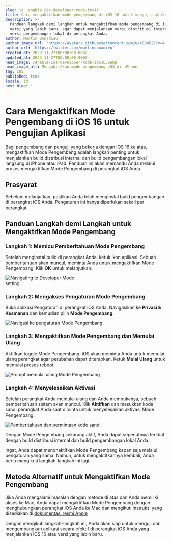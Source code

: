 ```yaml
---
slug: id__enable-ios-developer-mode-ios16
title: Cara mengaktifkan mode pengembang di iOS 16 untuk menguji aplikasi
description: >-
  Panduan langkah demi langkah untuk mengaktifkan mode pengembang di iOS 16 dan
  versi yang lebih baru, agar dapat menjalankan versi distribusi internal dan
  versi pengembangan lokal di perangkat Anda.
author: Martin Donadieu
author_image_url: 'https://avatars.githubusercontent.com/u/4084527?v=4'
author_url: 'https://twitter.com/martindonadieu'
created_at: 2023-11-27T00:00:00.000Z
updated_at: 2023-11-27T00:00:00.000Z
head_image: /enable-ios-developer-mode-ios16.webp
head_image_alt: Mengaktifkan mode pengembang iOS di iPhone
tag: iOS
published: true
locale: id
next_blog: ''
---
```


# Cara Mengaktifkan Mode Pengembang di iOS 16 untuk Pengujian Aplikasi

Bagi pengembang dan penguji yang bekerja dengan iOS 16 ke atas, mengaktifkan Mode Pengembang adalah langkah penting untuk menjalankan build distribusi internal dan build pengembangan lokal langsung di iPhone atau iPad. Panduan ini akan memandu Anda melalui proses mengaktifkan Mode Pengembang di perangkat iOS Anda.

## Prasyarat

Sebelum melanjutkan, pastikan Anda telah menginstal build pengembangan di perangkat iOS Anda. Pengaturan ini hanya diperlukan sekali per perangkat.

## Panduan Langkah demi Langkah untuk Mengaktifkan Mode Pengembang

### Langkah 1: Memicu Pemberitahuan Mode Pengembang

Setelah menginstal build di perangkat Anda, ketuk ikon aplikasi. Sebuah pemberitahuan akan muncul, meminta Anda untuk mengaktifkan Mode Pengembang. Klik **OK** untuk melanjutkan.

<div class="mx-auto" style="width: 50%;">
  <img src="/ios-16-developer-mode-0.webp" alt="Navigating to Developer Mode setting">
</div>

### Langkah 2: Mengakses Pengaturan Mode Pengembang

Buka aplikasi Pengaturan di perangkat iOS Anda. Navigasikan ke **Privasi & Keamanan** dan kemudian pilih **Mode Pengembang**.

![Navigasi ke pengaturan Mode Pengembang](/ios-16-developer-mode-1.webp)

### Langkah 3: Mengaktifkan Mode Pengembang dan Memulai Ulang

Aktifkan toggle Mode Pengembang. iOS akan meminta Anda untuk memulai ulang perangkat agar perubahan dapat diterapkan. Ketuk **Mulai Ulang** untuk memulai proses reboot.

![Prompt memulai ulang Mode Pengembang](/ios-16-developer-mode-2.webp)

### Langkah 4: Menyelesaikan Aktivasi

Setelah perangkat Anda memulai ulang dan Anda membukanya, sebuah pemberitahuan sistem akan muncul. Klik **Aktifkan** dan masukkan kode sandi perangkat Anda saat diminta untuk menyelesaikan aktivasi Mode Pengembang.

![Pemberitahuan dan permintaan kode sandi](/ios-16-developer-mode-3.webp)

Dengan Mode Pengembang sekarang aktif, Anda dapat sepenuhnya terlibat dengan build distribusi internal dan build pengembangan lokal Anda.

Ingat, Anda dapat menonaktifkan Mode Pengembang kapan saja melalui pengaturan yang sama. Namun, untuk mengaktifkannya kembali, Anda perlu mengikuti langkah-langkah ini lagi.

## Metode Alternatif untuk Mengaktifkan Mode Pengembang

Jika Anda mengalami masalah dengan metode di atas dan Anda memiliki akses ke Mac, Anda dapat mengaktifkan Mode Pengembang dengan menghubungkan perangkat iOS Anda ke Mac dan mengikuti instruksi yang disediakan di [dokumentasi resmi Apple](https://developer.apple.com/documentation/xcode/enabling-developer-mode-on-a-device/)

Dengan mengikuti langkah-langkah ini, Anda akan siap untuk menguji dan mengembangkan aplikasi secara efektif di perangkat iOS Anda yang menjalankan iOS 16 atau versi yang lebih baru.